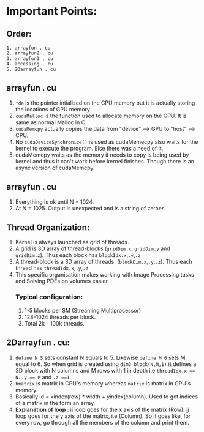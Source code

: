 # Important Points:

## Order:
    1. arrayfun . cu
    2. arrayfun2 . cu
    3. arrayfun3 . cu
    4. accessing . cu
    5. 2Darrayfun . cu


## arrayfun . cu 
1. `*da` is the pointer intialized on the CPU memory but it is actually storing the locations of GPU memory.
2. `cudaMalloc` is the function used to allocate memory on the GPU. It is same as normal Malloc in C.
3. `cudaMemcpy` actually copies the data from "device" --> GPU  to "host" --> CPU.
4. No `cudaDeviceSynchronize()` is used as cudaMemecpy also waits for the kernel to execute the program. Else there was a need of it.
5. cudaMemcpy waits as the memory it needs to copy is being used by kernel and thus it can't work before kernel finishes. Though there is an async version of cudaMemcpy.


## arrayfun . cu
1. Everything is ok until N = 1024. 
2. At N = 1025. Output is unexpected and is a string of zeroes.

## Thread Organization:
1. Kernel is always launched as grid of threads.
2. A grid is 3D array of thread-blocks (`gridDim.x`, `gridDim.y` and `gridDim.z`). Thus each block has `blockIdx.x`,`.y`,`.z`
3. A thread-block is a 3D array of threads. (`blockDim.x`,`.y`,`.z`). Thus each thread has `threadIdx.x`,`.y`,`.z`
4. This specific organisation makes working with Image Processing tasks and Solving PDEs on volumes easier.
    ### Typical configuration: 
    1. 1-5 blocks per SM (Streaming Multiprocessor)
    2. 128-1024 threads per block.
    3. Total 2k - 100k threads.


## 2Darrayfun . cu:
1. `define N 5` sets constant N equals to 5. Likewise `define M 6` sets M equal to 6. So when grid is created using `dim3 block(N,M,1)` it defines a 3D block with N columns and M rows with 1 in depth i.e `threadIdx.x == N`. `.y == M` and `.z ==1`.
2. `hmatrix` is matrix in CPU's memory whereas `matrix` is matrix in GPU's memory.
3. Basically id = xindex(row) * width + yindex(column). Used to get indices of a matrix in the form an array.
4.  **Explanation of loop** : ii loop goes for the x axis of the matrix (Row). jj loop goes for the y axis of the matrix, i.e (Column). So it goes like, for every row, go through all the members of the column and print them.
